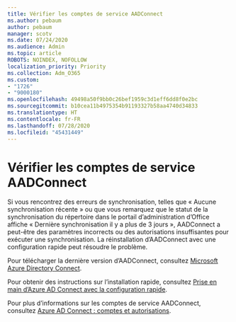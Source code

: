 ```yaml
---
title: Vérifier les comptes de service AADConnect
ms.author: pebaum
author: pebaum
manager: scotv
ms.date: 07/24/2020
ms.audience: Admin
ms.topic: article
ROBOTS: NOINDEX, NOFOLLOW
localization_priority: Priority
ms.collection: Adm_O365
ms.custom:
- "1726"
- "9000180"
ms.openlocfilehash: 49498a50f9bb0c26bef1959c3d1eff6dd8f0e2bc
ms.sourcegitcommit: b10cea11b4975354b91193327b58aa4740d34833
ms.translationtype: HT
ms.contentlocale: fr-FR
ms.lasthandoff: 07/28/2020
ms.locfileid: "45431449"
---
```

# <a name="check-the-aadconnect-service-accounts"></a>Vérifier les comptes de service AADConnect

Si vous rencontrez des erreurs de synchronisation, telles que « Aucune synchronisation récente » ou que vous remarquez que le statut de la synchronisation du répertoire dans le portail d’administration d’Office affiche « Dernière synchronisation il y a plus de 3 jours », AADConnect a peut-être des paramètres incorrects ou des autorisations insuffisantes pour exécuter une synchronisation. La réinstallation d’AADConnect avec une configuration rapide peut résoudre le problème.

Pour télécharger la dernière version d’AADConnect, consultez [Microsoft Azure Directory Connect](https://go.microsoft.com/fwlink/?LinkId=615771).

Pour obtenir des instructions sur l’installation rapide, consultez [Prise en main d’Azure AD Connect avec la configuration rapide](https://docs.microsoft.com/azure/active-directory/hybrid/how-to-connect-install-express).

Pour plus d’informations sur les comptes de service AADConnect, consultez [Azure AD Connect : comptes et autorisations](https://docs.microsoft.com/azure/active-directory/hybrid/reference-connect-accounts-permissions).